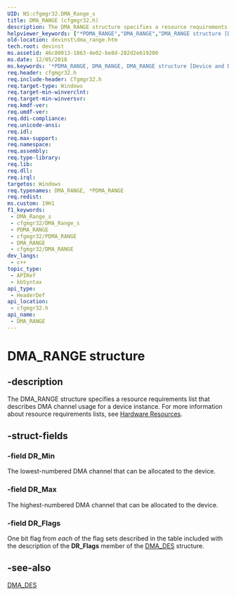 ```yaml
---
UID: NS:cfgmgr32.DMA_Range_s
title: DMA_RANGE (cfgmgr32.h)
description: The DMA_RANGE structure specifies a resource requirements list that describes DMA channel usage for a device instance. For more information about resource requirements lists, see Hardware Resources.
helpviewer_keywords: ["*PDMA_RANGE","DMA_RANGE","DMA_RANGE structure [Device and Driver Installation]","PDMA_RANGE","PDMA_RANGE structure pointer [Device and Driver Installation]","cfgmgr32/DMA_RANGE","cfgmgr32/PDMA_RANGE","cfgmgrst_a19d993e-d664-4218-8bae-23e97919b3a8.xml","devinst.dma_range"]
old-location: devinst\dma_range.htm
tech.root: devinst
ms.assetid: 46c80013-1863-4e02-be8d-282d2e619200
ms.date: 12/05/2018
ms.keywords: '*PDMA_RANGE, DMA_RANGE, DMA_RANGE structure [Device and Driver Installation], PDMA_RANGE, PDMA_RANGE structure pointer [Device and Driver Installation], cfgmgr32/DMA_RANGE, cfgmgr32/PDMA_RANGE, cfgmgrst_a19d993e-d664-4218-8bae-23e97919b3a8.xml, devinst.dma_range'
req.header: cfgmgr32.h
req.include-header: Cfgmgr32.h
req.target-type: Windows
req.target-min-winverclnt: 
req.target-min-winversvr: 
req.kmdf-ver: 
req.umdf-ver: 
req.ddi-compliance: 
req.unicode-ansi: 
req.idl: 
req.max-support: 
req.namespace: 
req.assembly: 
req.type-library: 
req.lib: 
req.dll: 
req.irql: 
targetos: Windows
req.typenames: DMA_RANGE, *PDMA_RANGE
req.redist: 
ms.custom: 19H1
f1_keywords:
 - DMA_Range_s
 - cfgmgr32/DMA_Range_s
 - PDMA_RANGE
 - cfgmgr32/PDMA_RANGE
 - DMA_RANGE
 - cfgmgr32/DMA_RANGE
dev_langs:
 - c++
topic_type:
 - APIRef
 - kbSyntax
api_type:
 - HeaderDef
api_location:
 - cfgmgr32.h
api_name:
 - DMA_RANGE
---
```


# DMA_RANGE structure


## -description

The DMA_RANGE structure specifies a resource requirements list that describes DMA channel usage for a device instance. For more information about resource requirements lists, see <a href="/windows-hardware/drivers/kernel/hardware-resources">Hardware Resources</a>.

## -struct-fields

### -field DR_Min

The lowest-numbered DMA channel that can be allocated to the device.

### -field DR_Max

The highest-numbered DMA channel that can be allocated to the device.

### -field DR_Flags

One bit flag from <i>each</i> of the flag sets described in the table included with the description of the <b>DR_Flags</b> member of the [DMA_DES](/windows/desktop/api/cfgmgr32/ns-cfgmgr32-dma_des) structure.

## -see-also

[DMA_DES](/windows/desktop/api/cfgmgr32/ns-cfgmgr32-dma_des)
